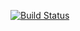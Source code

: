 [![Build Status](https://travis-ci.com/pvelx/triggerhook.svg?branch=master)](https://travis-ci.com/pvelx/triggerhook)
